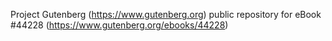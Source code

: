 Project Gutenberg (https://www.gutenberg.org) public repository for eBook #44228 (https://www.gutenberg.org/ebooks/44228)
